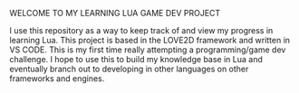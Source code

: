 WELCOME TO MY LEARNING LUA GAME DEV PROJECT


I use this repository as a way to keep track of and view my progress in learning Lua. This project is based in the LOVE2D framework and written in VS CODE. 
This is my first time really attempting a programming/game dev challenge. I hope to use this to build my knowledge base in Lua and eventually branch out to developing in other languages on other frameworks and engines. 

